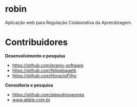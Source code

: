 robin
=====

Aplicação web para Regulação Colaborativa da Aprendizagem.

Contribuidores
=====

**Desenvolvimento e pesquisa**
 - https://github.com/eramo-software
 - https://github.com/felipebagetti
 - https://github.com/HoracioFilho

**Consultoria e pesquisa**
 - https://github.com/alexodrosgomes
 - www.abble.com.br
